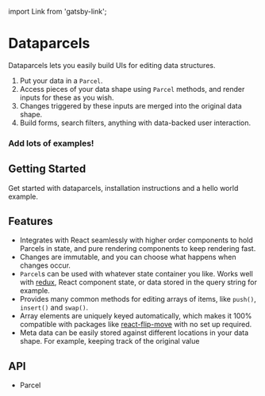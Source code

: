 import Link from 'gatsby-link';

# Dataparcels

Dataparcels lets you easily build UIs for editing data structures.

1. Put your data in a `Parcel`.
2. Access pieces of your data shape using `Parcel` methods, and render inputs for these as you wish.
3. Changes triggered by these inputs are merged into the original data shape.
4. Build forms, search filters, anything with data-backed user interaction.

### Add lots of examples!

## Getting Started

<Link to="/getting-started">Get started with dataparcels</Link>, installation instructions and a hello world example.

## Features

- Integrates with React seamlessly with higher order components to hold Parcels in state, and pure rendering components to keep rendering fast.
- Changes are immutable, and you can choose what happens when changes occur.
- `Parcel`s can be used with whatever state container you like. Works well with <a target="_blank" href="https://redux.js.org/">redux</a>, React component state, or data stored in the query string for example.
- Provides many common methods for editing arrays of items, like `push()`, `insert()` and `swap()`.
- Array elements are uniquely keyed automatically, which makes it 100% compatible with packages like <a target="_blank" href="https://github.com/joshwcomeau/react-flip-move">react-flip-move</a> with no set up required.
- Meta data can be easily stored against different locations in your data shape. For example, keeping track of the original value 

## API

* <Link to="/api/Parcel">Parcel</Link>
